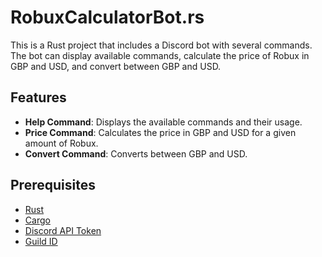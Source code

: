 # RobuxCalculatorBot.rs

This is a Rust project that includes a Discord bot with several commands. The bot can display available commands, calculate the price of Robux in GBP and USD, and convert between GBP and USD.

## Features

- **Help Command**: Displays the available commands and their usage.
- **Price Command**: Calculates the price in GBP and USD for a given amount of Robux.
- **Convert Command**: Converts between GBP and USD.

## Prerequisites

- [Rust](https://www.rust-lang.org/tools/install)
- [Cargo](https://doc.rust-lang.org/cargo/getting-started/installation.html)
- [Discord API Token](https://discord.com/developers/applications)
- [Guild ID](https://discord.com/developers/docs/resources/guild)

